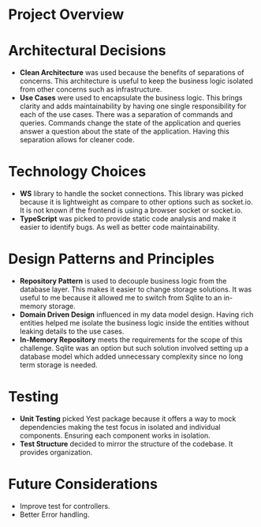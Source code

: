 # Project Overview

# Architectural Decisions

- **Clean Architecture** was used because the benefits of separations of concerns. This architecture is useful
to keep the business logic isolated from other concerns such as infrastructure. 
- **Use Cases** were used to encapsulate the business logic. This brings clarity and adds maintainability by having
one single responsibility for each of the use cases. There was a separation of commands and queries. Commands change the state
of the application and queries answer a question about the state of the application. Having this separation allows for 
cleaner code.

# Technology Choices
- **WS** library to handle the socket connections. This library was picked because it is lightweight as compare to other
options such as socket.io. It is not known if the frontend is using a browser socket or socket.io.
- **TypeScript** was picked to provide static code analysis and make it easier to identify bugs. As well as better code
maintainability.

# Design Patterns and Principles
- **Repository Pattern** is used to decouple business logic from the database layer. This makes it easier to change storage
solutions. It was useful to me because it allowed me to switch from Sqlite to an in-memory storage.
- **Domain Driven Design** influenced in my data model design. Having rich entities helped me isolate the business logic
inside the entities without leaking details to the use cases.
- **In-Memory Repository** meets the requirements for the scope of this challenge. Sqlite was an option but such solution involved
setting up a database model which added unnecessary complexity since no long term storage is needed.

# Testing
- **Unit Testing** picked Yest package because it offers a way to mock dependencies making the test focus in isolated and
individual components. Ensuring each component works in isolation.
- **Test Structure** decided to mirror the structure of the codebase. It provides organization.

# Future Considerations
- Improve test for controllers.
- Better Error handling.
